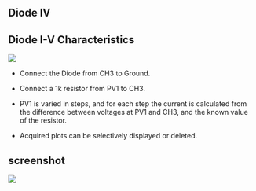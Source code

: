 Diode IV
---

## Diode I-V Characteristics

![](file:///android_asset/DOC_HTML/apps/images/schematics/diodeIV.svg@100%|auto)

* Connect the Diode from CH3 to Ground.
* Connect a 1k resistor from PV1 to CH3.

* PV1 is varied in steps, and for each step the current is calculated from the difference between voltages at PV1 and CH3, and the known value of the resistor.
* Acquired plots can be selectively displayed or deleted.

## screenshot

![](file:///android_asset/DOC_HTML/apps/images/screenshots/diodeIV.png@100%|auto)


